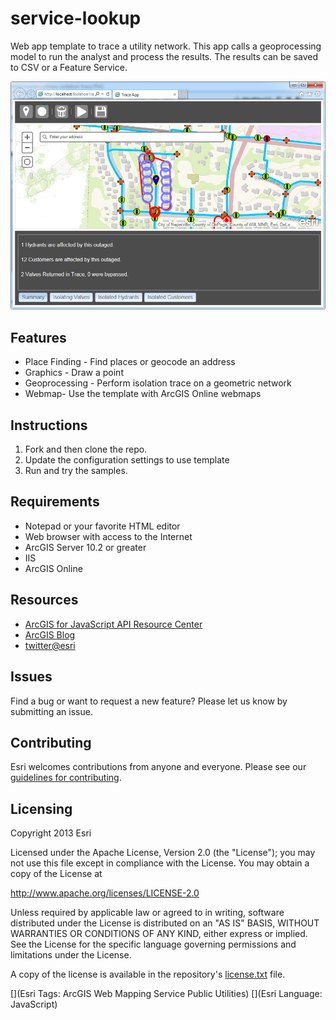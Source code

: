 ﻿# service-lookup

Web app template to trace a utility network.  This app calls a geoprocessing model to run the analyst and process the results.  The results can be saved to CSV or a Feature Service.



![App](utilities-isolation-trace.PNG)

## Features
* Place Finding - Find places or geocode an address
* Graphics - Draw a point
* Geoprocessing - Perform isolation trace on a geometric network
* Webmap- Use the template with ArcGIS Online webmaps 

## Instructions

1. Fork and then clone the repo. 
2. Update the configuration settings to use template
2. Run and try the samples.

## Requirements

* Notepad or your favorite HTML editor
* Web browser with access to the Internet
* ArcGIS Server 10.2 or greater
* IIS
* ArcGIS Online

## Resources

* [ArcGIS for JavaScript API Resource Center](http://help.arcgis.com/en/webapi/javascript/arcgis/index.html)
* [ArcGIS Blog](http://blogs.esri.com/esri/arcgis/)
* [twitter@esri](http://twitter.com/esri)

## Issues

Find a bug or want to request a new feature?  Please let us know by submitting an issue.

## Contributing

Esri welcomes contributions from anyone and everyone. Please see our [guidelines for contributing](https://github.com/esri/contributing).

## Licensing
Copyright 2013 Esri

Licensed under the Apache License, Version 2.0 (the "License");
you may not use this file except in compliance with the License.
You may obtain a copy of the License at

   http://www.apache.org/licenses/LICENSE-2.0

Unless required by applicable law or agreed to in writing, software
distributed under the License is distributed on an "AS IS" BASIS,
WITHOUT WARRANTIES OR CONDITIONS OF ANY KIND, either express or implied.
See the License for the specific language governing permissions and
limitations under the License.

A copy of the license is available in the repository's [license.txt](https://github.com/esri/utilities-isolation-trace/blob/master/License.txt) file.

[](Esri Tags: ArcGIS Web Mapping Service Public Utilities)
[](Esri Language: JavaScript)​
